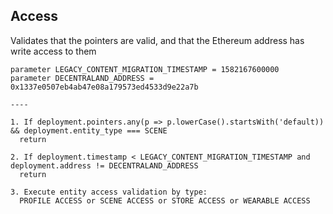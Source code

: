 ## Access

Validates that the pointers are valid, and that the Ethereum address has write access to them

```
parameter LEGACY_CONTENT_MIGRATION_TIMESTAMP = 1582167600000
parameter DECENTRALAND_ADDRESS = 0x1337e0507eb4ab47e08a179573ed4533d9e22a7b

----

1. If deployment.pointers.any(p => p.lowerCase().startsWith('default)) && deployment.entity_type === SCENE
  return

2. If deployment.timestamp < LEGACY_CONTENT_MIGRATION_TIMESTAMP and deployment.address != DECENTRALAND_ADDRESS
  return

3. Execute entity access validation by type:
  PROFILE ACCESS or SCENE ACCESS or STORE ACCESS or WEARABLE ACCESS

```
